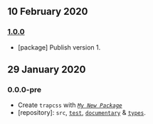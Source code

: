 ## 10 February 2020

### [1.0.0](https://github.com/artdecocode/trapcss/compare/v0.0.0-pre...v1.0.0)

- [package] Publish version 1.

## 29 January 2020

### 0.0.0-pre

- Create `trapcss` with _[`My New Package`](https://MNPJS.org)_
- [repository]: `src`, [`test`](https://contexttesting.com), [`documentary`](https://readme.page) & [`types`](https://typedef.page).